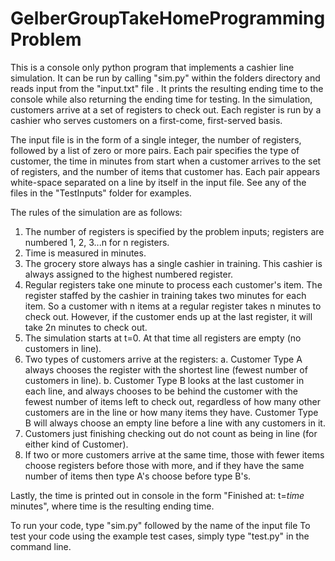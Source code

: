 # GelberGroupTakeHomeProgrammingProblem

This is a console only python program that implements a cashier line simulation. It can be run by calling "sim.py" within the folders directory and reads input from the "input.txt" file . It prints the resulting ending time to the console while also returning the ending time for testing. In the simulation, customers arrive at a set of registers to check out. Each register is run by a cashier who serves customers on a first-come, first-served basis.

The input file is in the form of a single integer, the number of registers, followed by a list of zero or more pairs. Each pair specifies the type of customer, the time in minutes from start when a customer arrives to the set of registers, and the number of items that customer has. Each pair appears white-space separated on a line by itself in the input file. See any of the files in the "TestInputs" folder for examples.

The rules of the simulation are as follows:
1) The number of registers is specified by the problem inputs; registers are numbered 1, 2, 3...n for
n registers.
2) Time is measured in minutes.
3) The grocery store always has a single cashier in training. This cashier is always assigned to the
highest numbered register.
4) Regular registers take one minute to process each customer's item. The register staffed by the
cashier in training takes two minutes for each item. So a customer with n items at a regular
register takes n minutes to check out. However, if the customer ends up at the last register, it
will take 2n minutes to check out.
5) The simulation starts at t=0. At that time all registers are empty (no customers in line).
6) Two types of customers arrive at the registers:
a. Customer Type A always chooses the register with the shortest line (fewest number of
customers in line).
b. Customer Type B looks at the last customer in each line, and always chooses to be
behind the customer with the fewest number of items left to check out, regardless of 
how many other customers are in the line or how many items they have. Customer Type
B will always choose an empty line before a line with any customers in it.
7) Customers just finishing checking out do not count as being in line (for either kind of Customer).
8) If two or more customers arrive at the same time, those with fewer items choose registers
before those with more, and if they have the same number of items then type A's choose before
type B's.

Lastly, the time is printed out in console in the form "Finished at: t=*time* minutes", where time is the resulting ending time.

To run your code, type "sim.py" followed by the name of the input file
To test your code using the example test cases, simply type "test.py" in the command line.
